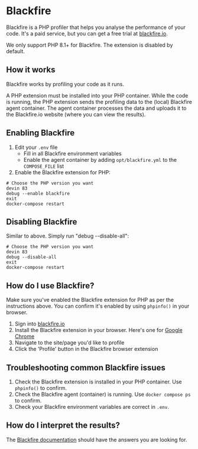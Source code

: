 # Blackfire

Blackfire is a PHP profiler that helps you analyse the performance of your code. It's a paid service, but you can get a free trial at [blackfire.io](https://blackfire.io).

We only support PHP 8.1+ for Blackfire. The extension is disabled by default.


## How it works

Blackfire works by profiling your code as it runs.

A PHP extension must be installed into your PHP container. While the code is running, the PHP extension sends the profiling data to the (local) Blackfire agent container. The agent container processes the data and uploads it to the Blackfire.io website (where you can view the results).


## Enabling Blackfire

1. Edit your `.env` file
    - Fill in all Blackfire environment variables
    - Enable the agent container by adding `opt/blackfire.yml` to the `COMPOSE_FILE` list
1. Enable the Blackfire extension for PHP:

```
# Choose the PHP version you want
devin 83
debug --enable blackfire
exit
docker-compose restart
```

## Disabling Blackfire

Similar to above. Simply run "debug --disable-all":

```
# Choose the PHP version you want
devin 83
debug --disable-all
exit
docker-compose restart
```


## How do I use Blackfire?

Make sure you've enabled the Blackfire extension for PHP as per the instructions above. You can confirm it's enabled by using `phpinfo()` in your browser.

1. Sign into [blackfire.io](https://blackfire.io)
1. Install the Blackfire extension in your browser. Here's one for [Google Chrome](https://chrome.google.com/webstore/detail/blackfire-profiler/miefikpgahefdbcgoiicnmpbeeomffld?utm_source=chrome-ntp-icon)
1. Navigate to the site/page you'd like to profile
1. Click the 'Profile' button in the Blackfire browser extension


## Troubleshooting common Blackfire issues

1. Check the Blackfire extension is installed in your PHP container. Use `phpinfo()` to confirm.
1. Check the Blackfire agent (container) is running. Use `docker compose ps` to confirm.
1. Check your Blackfire environment variables are correct in `.env`.


## How do I interpret the results?

The [Blackfire documentation](https://blackfire.io/docs/) should have the answers you are looking for.
